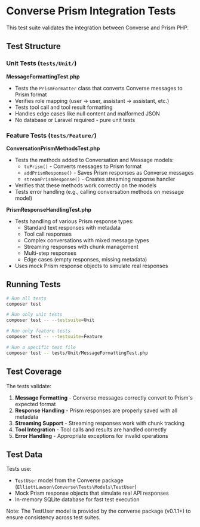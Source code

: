 # Converse Prism Integration Tests

This test suite validates the integration between Converse and Prism PHP.

## Test Structure

### Unit Tests (`tests/Unit/`)

**MessageFormattingTest.php**
- Tests the `PrismFormatter` class that converts Converse messages to Prism format
- Verifies role mapping (user → user, assistant → assistant, etc.)
- Tests tool call and tool result formatting
- Handles edge cases like null content and malformed JSON
- No database or Laravel required - pure unit tests

### Feature Tests (`tests/Feature/`)

**ConversationPrismMethodsTest.php**
- Tests the methods added to Conversation and Message models:
  - `toPrism()` - Converts messages to Prism format
  - `addPrismResponse()` - Saves Prism responses as Converse messages
  - `streamPrismResponse()` - Creates streaming response handler
- Verifies that these methods work correctly on the models
- Tests error handling (e.g., calling conversation methods on message model)

**PrismResponseHandlingTest.php**
- Tests handling of various Prism response types:
  - Standard text responses with metadata
  - Tool call responses
  - Complex conversations with mixed message types
  - Streaming responses with chunk management
  - Multi-step responses
  - Edge cases (empty responses, missing metadata)
- Uses mock Prism response objects to simulate real responses

## Running Tests

```bash
# Run all tests
composer test

# Run only unit tests
composer test -- --testsuite=Unit

# Run only feature tests
composer test -- --testsuite=Feature

# Run a specific test file
composer test -- tests/Unit/MessageFormattingTest.php
```

## Test Coverage

The tests validate:
1. **Message Formatting** - Converse messages correctly convert to Prism's expected format
2. **Response Handling** - Prism responses are properly saved with all metadata
3. **Streaming Support** - Streaming responses work with chunk tracking
4. **Tool Integration** - Tool calls and results are handled correctly
5. **Error Handling** - Appropriate exceptions for invalid operations

## Test Data

Tests use:
- `TestUser` model from the Converse package (`ElliottLawson\Converse\Tests\Models\TestUser`)
- Mock Prism response objects that simulate real API responses
- In-memory SQLite database for fast test execution

Note: The TestUser model is provided by the converse package (v0.1.1+) to ensure consistency across test suites.